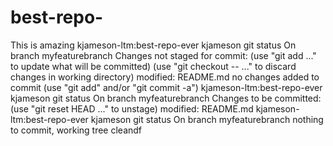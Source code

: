 # best-repo-
This is amazing
kjameson-ltm:best-repo-ever kjameson git status
On branch myfeaturebranch
Changes not staged for commit:
      (use "git add <file>..." to update what will be committed)
      (use "git checkout -- <file>..." to discard changes in working directory)
   modified: README.md
no changes added to commit (use "git add" and/or "git commit -a")
kjameson-ltm:best-repo-ever kjameson git status
On branch myfeaturebranch
Changes to be committed:
      (use "git reset HEAD <file>..." to unstage)
   modified: README.md 
   kjameson-ltm:best-repo-ever kjameson git status
On branch myfeaturebranch
nothing to commit, working tree cleandf

